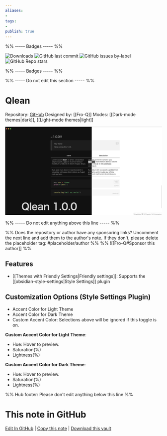 ```yaml
---
aliases:
- 
tags: 
- 
publish: true
---
```


%% ----- Badges ----- %%

![Downloads](https://img.shields.io/badge/downloads-4265-573E7A?style=for-the-badge&logo=)
![GitHub last commit](https://img.shields.io/github/last-commit/Fro-Q/Qlean?color=573E7A&label=last%20update&logo=github&style=for-the-badge)
![GitHub issues by-label](https://img.shields.io/github/issues/Fro-Q/Qlean/help%20wanted?color=573E7A&logo=github&style=for-the-badge) 
![GitHub Repo stars](https://img.shields.io/github/stars/Fro-Q/Qlean?color=573E7A&logo=github&style=for-the-badge)

%% ----- Badges ----- %%

%% ----- Do not edit this section ----- %%

# Qlean

Repository: [GitHub](https://github.com/Fro-Q/Qlean)
Designed by: [[Fro-Q]]
Modes: [[Dark-mode themes|dark]], [[Light-mode themes|light]]



![screenshot](https://github.com/Fro-Q/Qlean/raw/HEAD/assets/Qlean.png)

%% ----- Do not edit anything above this line ----- %% 

%% Does the repository or author have any sponsoring links? Uncomment the next line and add them to the author's note. If they don't, please delete the placeholder tag: #placeholder/author %%
%% ![[Fro-Q#Sponsor this author]] %%


## Features

- [[Themes with Friendly Settings|Friendly settings]]: Supports the [[obsidian-style-settings|Style Settings]] plugin

## Customization Options (Style Settings Plugin) 
- Accent Color for Light Theme
- Accent Color for Dark Theme
- Custom Accent Color: Selections above will be ignored if this toggle is on.

**Custom Accent Color for Light Theme**: 
- Hue: Hover to preview.
- Saturation(%)
- Lightness(%)

**Custom Accent Color for Dark Theme**: 
- Hue: Hover to preview.
- Saturation(%)
- Lightness(%)


%% Hub footer: Please don't edit anything below this line %%

# This note in GitHub

<span class="git-footer">[Edit In GitHub](https://github.dev/obsidian-community/obsidian-hub/blob/main/02%20-%20Community%20Expansions/02.05%20All%20Community%20Expansions/Themes/Qlean.md "git-hub-edit-note") | [Copy this note](https://raw.githubusercontent.com/obsidian-community/obsidian-hub/main/02%20-%20Community%20Expansions/02.05%20All%20Community%20Expansions/Themes/Qlean.md "git-hub-copy-note") | [Download this vault](https://github.com/obsidian-community/obsidian-hub/archive/refs/heads/main.zip "git-hub-download-vault") </span>
